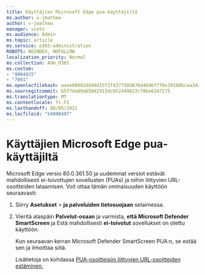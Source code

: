 ```yaml
---
title: Käyttäjien Microsoft Edge pua-käyttäjiltä
ms.author: v-jmathew
author: v-jmathew
manager: scotv
ms.audience: Admin
ms.topic: article
ms.service: o365-administration
ROBOTS: NOINDEX, NOFOLLOW
localization_priority: Normal
ms.collection: Adm_O365
ms.custom:
- "9004025"
- "7091"
ms.openlocfilehash: aaae60092dd49d15f2f437750d876d469bf7f8e39180bcaa3d44fdea5410e028
ms.sourcegitcommit: b5f7da89a650d2915dc652449623c78be6247175
ms.translationtype: MT
ms.contentlocale: fi-FI
ms.lasthandoff: 08/05/2021
ms.locfileid: "54000497"
---
```

# <a name="use-microsoft-edge-to-protect-users-against-puas"></a>Käyttäjien Microsoft Edge pua-käyttäjiltä

Microsoft Edge versio 80.0.361.50 ja uudemmat versiot estävät mahdollisesti ei-toivottujen sovellusten (PUAs) ja niihin liittyvien URL-osoitteiden lataamisen. Voit ottaa tämän ominaisuuden käyttöön seuraavasti:

1. Siirry **Asetukset**  >  **ja palveluiden tietosuojaan** selaimessa.

2. Vieritä alaspäin **Palvelut-osaan** ja varmista, **että Microsoft Defender SmartScreen** ja Estä mahdollisesti **ei-toivotut** sovellukset on otettu käyttöön.

    Kun seuraavan kerran Microsoft Defender SmartScreen PUA:n, se estää sen ja ilmoittaa siitä.

    Lisätietoja on kohdassa [PUA-osoitteisiin liittyvien URL-osoitteiden estäminen.](https://go.microsoft.com/fwlink/?linkid=2133024)

